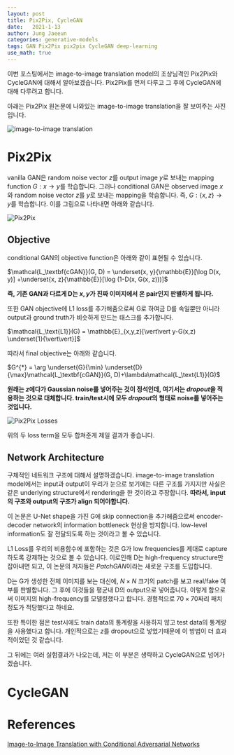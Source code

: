 ```yaml
---
layout: post
title: Pix2Pix, CycleGAN 
date:   2021-1-13
author: Jung Jaeeun
categories: generative-models 
tags: GAN Pix2Pix pix2pix CycleGAN deep-learning 
use_math: true
---
```


이번 포스팅에서는 image-to-image translation model의 조상님격인 Pix2Pix와 CycleGAN에 대해서 알아보겠습니다. Pix2Pix를 먼저 다루고 그 후에 CycleGAN에 대해 다루려고 합니다.

아래는 Pix2Pix 원논문에 나와있는 image-to-image translation을 잘 보여주는 사진입니다.

![image-to-image translation](../../../../img/gans/img2img.png)

# Pix2Pix

vanilla GAN은 random noise vector $z$를 output image $y$로 보내는 mapping function $G: x \rightarrow y$를 학습합니다. 그러나 conditional GAN은 observed image $x$와 random noise vector $z$를 $y$로 보내는 mapping을 학습합니다. 즉, $G: \{ x, z \} \rightarrow y$를 학습합니다. 이를 그림으로 나타내면 아래와 같습니다. 

![Pix2Pix](../../../../img/gans/training-pix2pix.png)

## Objective

conditional GAN의 objective function은 아래와 같이 표현될 수 있습니다.

$\mathcal{L_\textbf{cGAN}}(G, D) = \underset{x, y}{\mathbb{E}}[\log D(x, y)] +\underset{x, z}{\mathbb{E}}[\log (1-D(x, G(x, z)))]$

**즉, 기존 GAN과 다르게 D는 $x, y$가 진짜 이미지에서 온 pair인지 판별하게 됩니다.**

또한 GAN objective에 L1 loss를 추가해줌으로써 G로 하여금 D를 속일뿐만 아니라 output과 ground truth가 비슷하게 만드는 태스크를 추가합니다.

$\mathcal{L_\text{L1}}(G) = \mathbb{E}_{x,y,z}[\vert\vert y-G(x,z) \underset{1}{\vert\vert}]$

따라서 final objective는 아래와 같습니다.

$G^{*} = \arg \underset{G}{\min} \underset{D}{\max}\mathcal{L_\textbf{cGAN}}(G, D)+\lambda\mathcal{L_\text{L1}}(G)$

**원래는 $z$에다가 Gaussian noise를 넣어주는 것이 정석인데, 여기서는 *dropout*을 적용하는 것으로 대체합니다. train/test시에 모두 *dropout*의 형태로 noise를 넣어주는 것입니다.**

![Pix2Pix Losses](../../../../img/gans/pix2pix-losses.png)

위의 두 loss term을 모두 합쳐준게 제일 결과가 좋습니다.

## Network Architecture

구체적인 네트워크 구조에 대해서 설명하겠습니다. image-to-image translation model에서는 input과 output이 우리가 눈으로 보기에는 다른 구조를 가지지만 사실은 같은 underlying structure에서 rendering을 한 것이라고 주장합니다. **따라서, input의 구조와 output의 구조가 align 되어야합니다.** 

이 논문은 U-Net shape을 가진 G에 skip connection을 추가해줌으로써 encoder-decoder network의 information bottleneck 현상을 방지합니다. low-level information도 잘 전달되도록 하는 것이라고 볼 수 있습니다.

L1 Loss를 우리의 비용함수에 포함하는 것은 G가 low frequencies를 제대로 capture하도록 강제하는 것으로 볼 수 있습니다. 이로인해 D는 high-frequency structure만 잡아내면 되고, 이 논문의 저자들은 *PatchGAN*이라는 새로운 구조를 도입합니다.

D는 G가 생성한 전체 이미지를 보는 대신에, $N \times N$ 크기의 patch를 보고 real/fake 여부를 판별합니다. 그 후에 이것들을 평균내 D의 output으로 넣어줍니다. 이렇게 함으로써 이미지의 high-frequency를 모델링했다고 합니다. 경험적으로 $70 \times 70$짜리 패치정도가 적당했다고 하네요. 

또한 특이한 점은 test시에도 train data의 통계량을 사용하지 않고 test data의 통계량을 사용했다고 합니다. 개인적으로는 $z$를 dropout으로 넣었기때문에 이 방법이 더 효과적이었던 것 같습니다.

그 뒤에는 여러 실험결과가 나오는데, 저는 이 부분은 생략하고 CycleGAN으로 넘어가겠습니다.

# CycleGAN

# References
[Image-to-Image Translation with Conditional Adversarial Networks](https://arxiv.org/pdf/1611.07004.pdf)
[]()